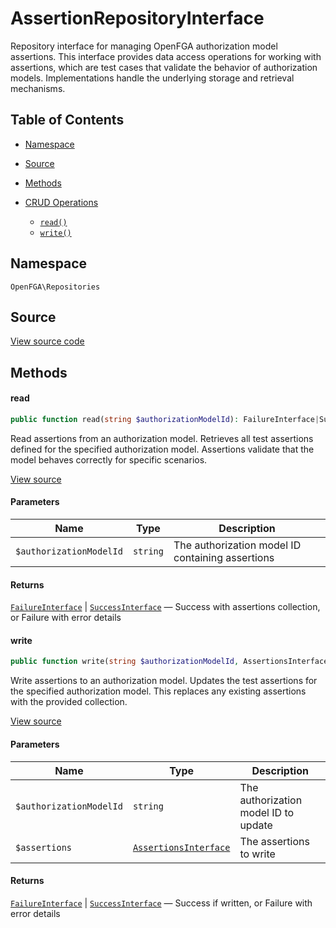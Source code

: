 # AssertionRepositoryInterface

Repository interface for managing OpenFGA authorization model assertions. This interface provides data access operations for working with assertions, which are test cases that validate the behavior of authorization models. Implementations handle the underlying storage and retrieval mechanisms.

## Table of Contents

- [Namespace](#namespace)
- [Source](#source)
- [Methods](#methods)

- [CRUD Operations](#crud-operations)
  - [`read()`](#read)
  - [`write()`](#write)

## Namespace

`OpenFGA\Repositories`

## Source

[View source code](https://github.com/evansims/openfga-php/blob/main/src/Repositories/AssertionRepositoryInterface.php)

## Methods

#### read

```php
public function read(string $authorizationModelId): FailureInterface|SuccessInterface

```

Read assertions from an authorization model. Retrieves all test assertions defined for the specified authorization model. Assertions validate that the model behaves correctly for specific scenarios.

[View source](https://github.com/evansims/openfga-php/blob/main/src/Repositories/AssertionRepositoryInterface.php#L30)

#### Parameters

| Name                    | Type     | Description                                      |
| ----------------------- | -------- | ------------------------------------------------ |
| `$authorizationModelId` | `string` | The authorization model ID containing assertions |

#### Returns

[`FailureInterface`](Results/FailureInterface.md) &#124; [`SuccessInterface`](Results/SuccessInterface.md) — Success with assertions collection, or Failure with error details

#### write

```php
public function write(string $authorizationModelId, AssertionsInterface $assertions): FailureInterface|SuccessInterface

```

Write assertions to an authorization model. Updates the test assertions for the specified authorization model. This replaces any existing assertions with the provided collection.

[View source](https://github.com/evansims/openfga-php/blob/main/src/Repositories/AssertionRepositoryInterface.php#L42)

#### Parameters

| Name                    | Type                                                               | Description                          |
| ----------------------- | ------------------------------------------------------------------ | ------------------------------------ |
| `$authorizationModelId` | `string`                                                           | The authorization model ID to update |
| `$assertions`           | [`AssertionsInterface`](Models/Collections/AssertionsInterface.md) | The assertions to write              |

#### Returns

[`FailureInterface`](Results/FailureInterface.md) &#124; [`SuccessInterface`](Results/SuccessInterface.md) — Success if written, or Failure with error details
